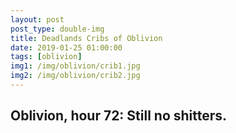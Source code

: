 ```yaml
---
layout: post
post_type: double-img
title: Deadlands Cribs of Oblivion
date: 2019-01-25 01:00:00
tags: [oblivion]
img1: /img/oblivion/crib1.jpg
img2: /img/oblivion/crib2.jpg
---
```

## Oblivion, hour 72: Still no shitters.

